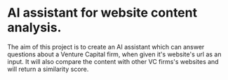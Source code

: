 # AI assistant for website content analysis.

The aim of this project is to create an AI assistant which can answer questions about a Venture Capital firm, when given it's website's url as an input.
It will also compare the content with other VC firms's websites and will return a similarity score. 
